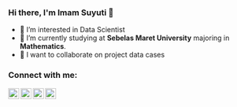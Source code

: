 ### Hi there, I'm Imam Suyuti 👋
- 👀 I’m interested in Data Scientist
- 🌱 I’m currently studying at **Sebelas Maret University** majoring in **Mathematics**.
- 💞️ I want to collaborate on project data cases

### Connect with me:

[<img align="left" alt="codeSTACKr | Email" width="22px" src="https://cdn.jsdelivr.net/npm/simple-icons@v3/icons/gmail.svg" />][gmail]
[<img align="left" alt="codeSTACKr | Instagram" width="22px" src="https://cdn.jsdelivr.net/npm/simple-icons@v3/icons/instagram.svg" />][instagram]
[<img align="left" alt="codeSTACKr | LinkedIn" width="22px" src="https://cdn.jsdelivr.net/npm/simple-icons@v3/icons/linkedin.svg" />][linkedin]
[<img align="left" alt="codeSTACKr | Tableau" width="22px" src="https://cdn.jsdelivr.net/npm/simple-icons@v3/icons/tableau.svg" />][tableau]

<br />

<!---
imams12/imams12 is a ✨ special ✨ repository because its `README.md` (this file) appears on your GitHub profile.
You can click the Preview link to take a look at your changes.
--->

[gmail]: mailto:imamsuyuti00@gmail.com
[instagram]: https://instagram.com/imam_soeyoeti12
[linkedin]: https://www.linkedin.com/in/imam-suyuti-681a74213
[tableau]: https://public.tableau.com/profile/imam.suyuti

